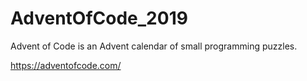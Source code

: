 # AdventOfCode_2019

Advent of Code is an Advent calendar of small programming puzzles.

https://adventofcode.com/